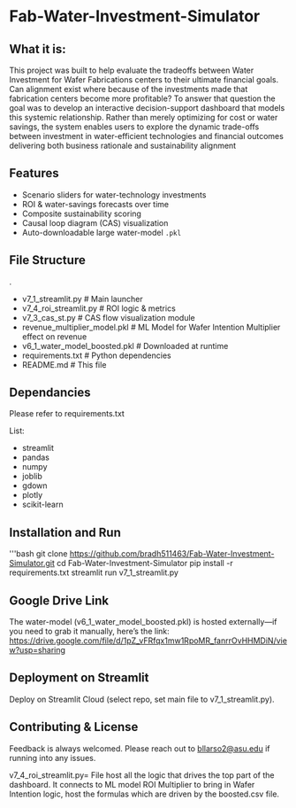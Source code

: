 # Fab-Water-Investment-Simulator

## What it is:
This project was built to help evaluate the tradeoffs between Water Investment for Wafer Fabrications centers to their ultimate financial goals. Can alignment exist where because of the investments made that fabrication centers become more profitable?  To answer that question the goal was to develop an interactive decision-support dashboard that models this systemic relationship. Rather than merely optimizing for cost or water savings, the system enables users to explore the dynamic trade-offs between investment in water-efficient technologies and financial outcomes delivering both business rationale and sustainability alignment

## Features
- Scenario sliders for water-technology investments  
- ROI & water-savings forecasts over time  
- Composite sustainability scoring  
- Causal loop diagram (CAS) visualization  
- Auto-downloadable large water-model `.pkl`

## File Structure
.
- v7_1_streamlit.py          # Main launcher
- v7_4_roi_streamlit.py      # ROI logic & metrics
- v7_3_cas_st.py             # CAS flow visualization module
- revenue_multiplier_model.pkl # ML Model for Wafer Intention Multiplier effect on revenue
- v6_1_water_model_boosted.pkl  # Downloaded at runtime
- requirements.txt           # Python dependencies
-  README.md                  # This file

## Dependancies
Please refer to requirements.txt 

List:
- streamlit
- pandas
- numpy
- joblib
- gdown
- plotly
- scikit-learn



## Installation and Run
'''bash
git clone https://github.com/bradh511463/Fab-Water-Investment-Simulator.git
cd Fab-Water-Investment-Simulator
pip install -r requirements.txt
streamlit run v7_1_streamlit.py


## Google Drive Link
The water-model (v6_1_water_model_boosted.pkl) is hosted externally—if you need to grab it manually, here’s the link:
https://drive.google.com/file/d/1pZ_vFRfqx1mw1RpoMR_fanrrOvHHMDiN/view?usp=sharing

## Deployment on Streamlit
Deploy on Streamlit Cloud (select repo, set main file to v7_1_streamlit.py).


## Contributing & License
Feedback is always welcomed. Please reach out to bllarso2@asu.edu if running into any issues. 







v7_4_roi_streamlit.py= File host all the logic that drives the top part of the dashboard. It connects to ML model ROI Multiplier to bring in Wafer Intention logic, host the formulas which are driven by the boosted.csv file. 

